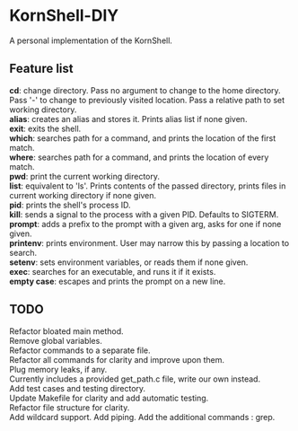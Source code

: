 # KornShell-DIY

A personal implementation of the KornShell.

## Feature list

**cd**: change directory. Pass no argument to change to the home directory. Pass '-' to change to previously visited location. Pass a relative path to set working directory.  
**alias**: creates an alias and stores it. Prints alias list if none given.  
**exit**: exits the shell.  
**which**: searches path for a command, and prints the location of the first match.  
**where**: searches path for a command, and prints the location of every match.  
**pwd**: print the current working directory.  
**list**: equivalent to 'ls'. Prints contents of the passed directory, prints files in current working directory if none given.  
**pid**: prints the shell's process ID.  
**kill**: sends a signal to the process with a given PID. Defaults to SIGTERM.  
**prompt**: adds a prefix to the prompt with a given arg, asks for one if none given.  
**printenv**: prints environment. User may narrow this by passing a location to search.  
**setenv**: sets environment variables, or reads them if none given.  
**exec**: searches for an executable, and runs it if it exists.  
**empty case**: escapes and prints the prompt on a new line.  


## TODO

Refactor bloated main method.  
Remove global variables.  
Refactor commands to a separate file.  
Refactor all commands for clarity and improve upon them.  
Plug memory leaks, if any.  
Currently includes a provided get_path.c file, write our own instead.  
Add test cases and testing directory.  
Update Makefile for clarity and add automatic testing.  
Refactor file structure for clarity.  
Add wildcard support.
Add piping.
Add the additional commands : grep.
